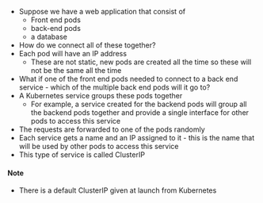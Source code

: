 
- Suppose we have a web application that consist of
	- Front end pods
	- back-end pods
	- a database
- How do we connect all of these together?
- Each pod will have an IP address
	- These are not static, new pods are created all the time so these will not be the same all the time
- What if one of the front end pods needed to connect to a back end service - which of the multiple back end pods will it go to?
- A Kubernetes service groups these pods together 
	- For example, a service created for the backend pods will group all the backend pods together and provide a single interface for other pods to access this service
- The requests are forwarded to one of the pods randomly 
- Each service gets a name and an IP assigned to it - this is the name that will be used by other pods to access this service
- This type of service is called ClusterIP

#### Note

- There is a default ClusterIP given at launch from Kubernetes